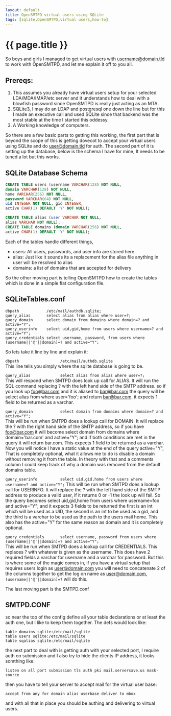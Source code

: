 ```yaml
---
layout: default
title: OpenSMTPD virtual users using SQLite
tags: [sqlite,OpenSMTPD,virtual users,how-to]
---
```

# {{ page.title }}

So boys and girls I managed to get virtual users with username@domain.tld to work with OpenSMTPD, and let me explain it off to you all.  

<!--more-->

## Prereqs:
  
1. This assumes you already have virtual users setup for your selected LDA/MDA/IMAP/etc server and it understands how to deal with a blowfish password since OpenSMTPD is really just acting as an MTA.  
2. SQLite3, I may do an LDAP and postgresql one down the line but for this I made an executive call and used SQLite since that backend was the most stable at the time I started this oddessy.  
3. A Working knowledge of computers.
  
So there are a few basic parts to getting this working, the first part that is beyond the scope of this is getting dovecot to accept your virtual users using SQLite and do user@domain.tld for auth. The second part of it is setting up the database, below is the schema I have for mine, It needs to be tuned a lot but this works.

## SQLite Database Schema

```sql
CREATE TABLE users (username VARCHAR(128) NOT NULL, 
domain VARCHAR(128) NOT NULL, 
home VARCHAR(256) NOT NULL,
password VARCHAR(64) NOT NULL, 
uid INTEGER NOT NULL, gid INTEGER, 
active CHAR(1) DEFAULT 'Y' NOT NULL);

CREATE TABLE alias (user VARCHAR NOT NULL, 
alias VARCHAR NOT NULL);  
CREATE TABLE domains (domain VARCHAR(256) NOT NULL, 
active CHAR(1) DEFAULT 'Y' NOT NULL);  
```
  
Each of the tables handle different things,  

* users: All users, passwords, and user info are stored here.  
* alias: Just like it sounds its a replacement for the alias file anything in user will be resolved to alias  
* domains: a list of domains that are accepted for delivery  
  
So the other moving part is telling OpenSMTPD how to create the tables which is done in a simple flat configuration file.


## SQLiteTables.conf
```config
dbpath            /etc/mail/authdb.sqlite;
query_alias       select alias from alias where user=?;
query_domain      select domain from domains where domain=? and active="Y";
query_userinfo    select uid,gid,home from users where username=? and active="Y";
query_credentials select username, password, from users where (username||'@'||domain)=? and active="Y";
```

So lets take it line by line and explain it:  
  
`dbpath                  /etc/mail/authdb.sqlite`  
This line tells you simply where the sqlite database is going to be.  

`query_alias             select alias from alias where user=?;`  
This will respond when SMTPD does look up call for ALIAS. It will run the SQL command replacing ? with the left hand side of the SMTP address. so if you look up foo@bar.com and it is aliased to bar@bar.com the query will be select alias from where user='foo'; and return bar@bar.com. it expects 1 field to be returned as a varchar.
  
`query_domain            select domain from domains where domain=? and active="Y";`  
This will be run when SMTPD does a lookup call for DOMAIN. It will replace the ? with the right hand side of the SMTP address, so if you have foo@bar.com it will become select domain from domains where domain='bar.com' and active="Y"; and if both conditions are met in the query it will return bar.com. This expects 1 field to be returned as a varchar. Now you will notice I have a static value at the end of the query active="Y", That is completely optional, what it allows me to do is disable a domain without removing it from the table. In theory with that and a comments column I could keep track of why a domain was removed from the default domains table.

`query_userinfo          select uid,gid,home from users where username=? and active="Y";`
 This will be run when SMTPD does a lookup call for USERINFO. It will replace the ? with the left hand side of the SMTP address to produce a valid user, if it returns 0 or -1 the look up will fail. So the query becomes select uid,gid,home from users where username=foo and active="Y"; and it expects 3 fields to be returned the first is an int which will be used as a UID, the second is an int to be used as a gid, and the third is a varchar to be used as the path to the users mail home. This also has the active="Y" for the same reason as domain and it is completely optional.

`query_credentials       select username, password from users where (username||'@'||domain)=? and active="Y";`  
This will be run when SMTPD does a lookup call for CREDENTIALS. This replaces ? with whatever is given as the username. This does have 2 required fields a varchar for username and a varchar for password. But this is where some of the magic comes in, if you have a virtual setup that requires users login as user@domain.com you will need to concatenate 2 of the columns together to get the log on name as user@domain.com, `(username||'@'||domain)=?` will do this.
  
The last moving part is the SMTPD.conf  
  
## SMTPD.CONF
  
so near the top of the config define all your table declarations or at least the auth one, but I like to keep them together. The defs would look like:  

    table domains sqlite:/etc/mail/sqlite  
    table users sqlite:/etc/mail/sqlite  
    table sqalias sqlite:/etc/mail/sqlite  
   
the next part to deal with is getting auth with your selected port, I require auth on submission and I also try to hide the clients IP address, it looks somthing like:
  
`listen on all port submission tls auth pki mail.serversave.us mask-source`
  
then you have to tell your server to accept mail for the virtual user base:
  
`accept from any for domain alias userbase deliver to mbox`
  
and with all that in place you should be authing and delivering to virtual users.
